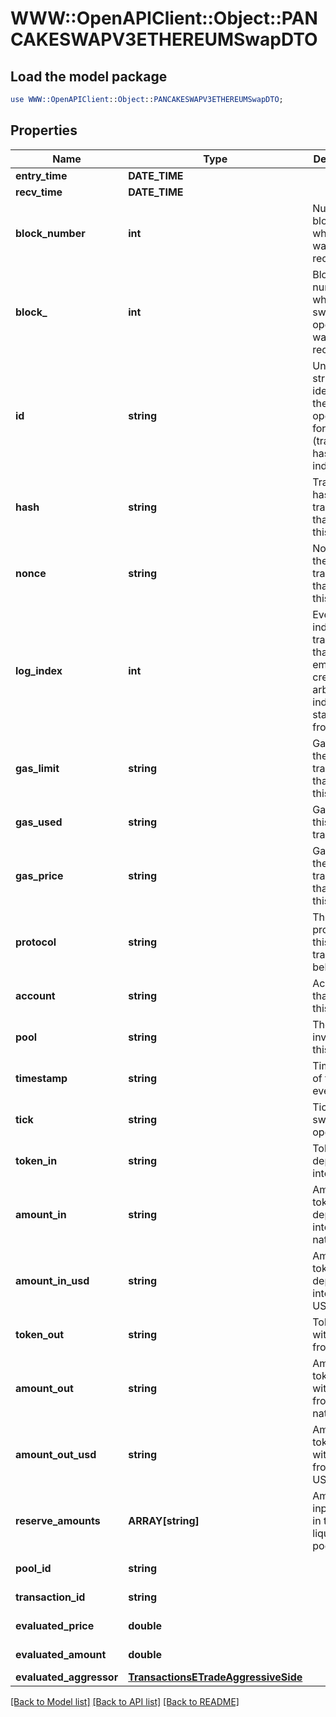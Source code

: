 # WWW::OpenAPIClient::Object::PANCAKESWAPV3ETHEREUMSwapDTO

## Load the model package
```perl
use WWW::OpenAPIClient::Object::PANCAKESWAPV3ETHEREUMSwapDTO;
```

## Properties
Name | Type | Description | Notes
------------ | ------------- | ------------- | -------------
**entry_time** | **DATE_TIME** |  | [optional] 
**recv_time** | **DATE_TIME** |  | [optional] 
**block_number** | **int** | Number of block in which entity was recorded. | [optional] 
**block_** | **int** | Block number in which the swap operation was recorded. | [optional] 
**id** | **string** | Unique string identifier of the swap operation, format: (transaction hash)-(log index). | [optional] 
**hash** | **string** | Transaction hash of the transaction that emitted this event. | [optional] 
**nonce** | **string** | Nonce of the transaction that emitted this event. | [optional] 
**log_index** | **int** | Event log index. For transactions that don&#39;t emit event, create arbitrary index starting from 0. | [optional] 
**gas_limit** | **string** | Gas limit of the transaction that emitted this event. | [optional] 
**gas_used** | **string** | Gas used in this transaction. | [optional] 
**gas_price** | **string** | Gas price of the transaction that emitted this event. | [optional] 
**protocol** | **string** | The protocol this transaction belongs to. | [optional] 
**account** | **string** | Account that emitted this event. | [optional] 
**pool** | **string** | The pool involving this event. | [optional] 
**timestamp** | **string** | Timestamp of this event. | [optional] 
**tick** | **string** | Tick of the swap operation. | [optional] 
**token_in** | **string** | Token deposited into pool. | [optional] 
**amount_in** | **string** | Amount of token deposited into pool in native units. | [optional] 
**amount_in_usd** | **string** | Amount of token deposited into pool in USD. | [optional] 
**token_out** | **string** | Token withdrawn from pool. | [optional] 
**amount_out** | **string** | Amount of token withdrawn from pool in native units. | [optional] 
**amount_out_usd** | **string** | Amount of token withdrawn from pool in USD. | [optional] 
**reserve_amounts** | **ARRAY[string]** | Amount of input tokens in the liquidity pool. | [optional] 
**pool_id** | **string** |  | [optional] [readonly] 
**transaction_id** | **string** |  | [optional] [readonly] 
**evaluated_price** | **double** |  | [optional] [readonly] 
**evaluated_amount** | **double** |  | [optional] [readonly] 
**evaluated_aggressor** | [**TransactionsETradeAggressiveSide**](TransactionsETradeAggressiveSide.md) |  | [optional] 

[[Back to Model list]](../README.md#documentation-for-models) [[Back to API list]](../README.md#documentation-for-api-endpoints) [[Back to README]](../README.md)


